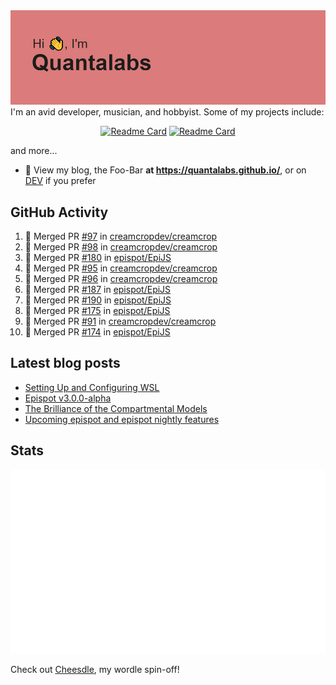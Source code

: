 <img src="header.png">
I'm an avid developer, musician, and hobbyist. Some of my projects include:
<p align='center'><a href="https://github.com/Quantalabs/EpiJS"><img src="https://github-readme-stats.vercel.app/api/pin/?username=epispot&amp;repo=EpiJS" alt="Readme Card"></a>
<a href="https://github.com/Quantalabs/NCOVDashboard"><img src="https://github-readme-stats.vercel.app/api/pin/?username=Quantalabs&amp;repo=NCOVDashboard" alt="Readme Card"></a></p>


and more...

- 📜 View my blog, the Foo-Bar **at https://quantalabs.github.io/**, or on [DEV](https://dev.to/Quantalabs) if you prefer

## GitHub Activity
<!--START_SECTION:activity-->
1. 🎉 Merged PR [#97](https://github.com/creamcropdev/creamcrop/pull/97) in [creamcropdev/creamcrop](https://github.com/creamcropdev/creamcrop)
2. 🎉 Merged PR [#98](https://github.com/creamcropdev/creamcrop/pull/98) in [creamcropdev/creamcrop](https://github.com/creamcropdev/creamcrop)
3. 🎉 Merged PR [#180](https://github.com/epispot/EpiJS/pull/180) in [epispot/EpiJS](https://github.com/epispot/EpiJS)
4. 🎉 Merged PR [#95](https://github.com/creamcropdev/creamcrop/pull/95) in [creamcropdev/creamcrop](https://github.com/creamcropdev/creamcrop)
5. 🎉 Merged PR [#96](https://github.com/creamcropdev/creamcrop/pull/96) in [creamcropdev/creamcrop](https://github.com/creamcropdev/creamcrop)
6. 🎉 Merged PR [#187](https://github.com/epispot/EpiJS/pull/187) in [epispot/EpiJS](https://github.com/epispot/EpiJS)
7. 🎉 Merged PR [#190](https://github.com/epispot/EpiJS/pull/190) in [epispot/EpiJS](https://github.com/epispot/EpiJS)
8. 🎉 Merged PR [#175](https://github.com/epispot/EpiJS/pull/175) in [epispot/EpiJS](https://github.com/epispot/EpiJS)
9. 🎉 Merged PR [#91](https://github.com/creamcropdev/creamcrop/pull/91) in [creamcropdev/creamcrop](https://github.com/creamcropdev/creamcrop)
10. 🎉 Merged PR [#174](https://github.com/epispot/EpiJS/pull/174) in [epispot/EpiJS](https://github.com/epispot/EpiJS)
<!--END_SECTION:activity-->

## Latest blog posts
<!-- BLOG-POST-LIST:START -->
- [Setting Up and Configuring WSL](https://dev.to/quantalabs/setting-up-and-configuring-wsl-392c)
- [Epispot v3.0.0-alpha](https://dev.to/epispot/epispot-v3-0-0-alpha-5heh)
- [The Brilliance of the Compartmental Models](https://dev.to/quantalabs/the-brilliance-of-the-compartmental-models-1j99)
- [Upcoming epispot and epispot nightly features](https://dev.to/epispot/upcoming-epispot-and-epispot-nightly-features-52ep)
<!-- BLOG-POST-LIST:END -->


## Stats
<p align="center"><img src="https://github.com/Quantalabs/github-stats/raw/master/generated/languages.svg" alt="Language Stats"><br>

Check out [Cheesdle](https://cheesdle.vercel.app), my wordle spin-off!
